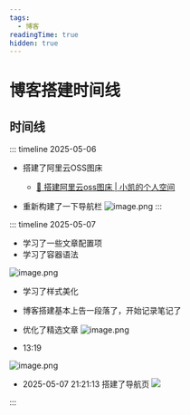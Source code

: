 ```yaml
---
tags:
  - 博客
readingTime: true
hidden: true
---
```


# 博客搭建时间线

## 时间线
::: timeline 2025-05-06

- 搭建了阿里云OSS图床

   - [🔧 搭建阿里云oss图床 | 小凯的个人空间](http://localhost:5173/%E5%8D%9A%E5%AE%A2/%E6%90%AD%E5%BB%BA%E9%98%BF%E9%87%8C%E4%BA%91OSS%E5%9B%BE%E5%BA%8A.html)


- 重新构建了一下导航栏
  ![image.png](https://imgsbo.oss-cn-shanghai.aliyuncs.com/undefined20250506211006934.png)
:::

::: timeline 2025-05-07
- 学习了一些文章配置项
- 学习了容器语法


![image.png](https://imgsbo.oss-cn-shanghai.aliyuncs.com/undefined20250507111310979.png)

- 学习了样式美化
- 博客搭建基本上告一段落了，开始记录笔记了
- 优化了精选文章
	 ![image.png](https://imgsbo.oss-cn-shanghai.aliyuncs.com/undefined20250507130521581.png)

- 13:19

![image.png](https://imgsbo.oss-cn-shanghai.aliyuncs.com/undefined20250507131532881.png)

- 2025-05-07 21:21:13 
	搭建了导航页
	![](https://imgsbo.oss-cn-shanghai.aliyuncs.com/undefined20250507212059150.png)

:::